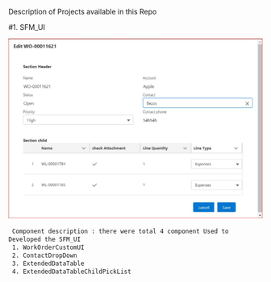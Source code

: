 
Description of Projects  available in this Repo

#1.  SFM_UI 


   ![component Image](images/SfmUi.JPG)
 
  
     Component description : there were total 4 component Used to Developed the SFM_UI
     1. WorkOrderCustomUI
     2. ContactDropDown
     3. ExtendedDataTable
     4. ExtendedDataTableChildPickList
     
     
     
     
     



